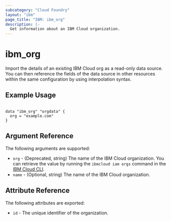 ```yaml
---
subcategory: "Cloud Foundry"
layout: "ibm"
page_title: "IBM: ibm_org"
description: |-
  Get information about an IBM Cloud organization.
---
```


# ibm\_org

Import the details of an existing IBM Cloud org as a read-only data source. You can then reference the fields of the data source in other resources within the same configuration by using interpolation syntax.

## Example Usage

```hcl

data "ibm_org" "orgdata" {
  org = "example.com"
}
```

## Argument Reference

The following arguments are supported:

* `org` - (Deprecated, string) The name of the IBM Cloud organization. You can retrieve the value by running the `ibmcloud iam orgs` command in the [IBM Cloud CLI](https://cloud.ibm.com/docs/cli?topic=cloud-cli-getting-started).
* `name` - (Optional, string) The name of the IBM Cloud organization.


## Attribute Reference

The following attributes are exported:

* `id` - The unique identifier of the organization.  
